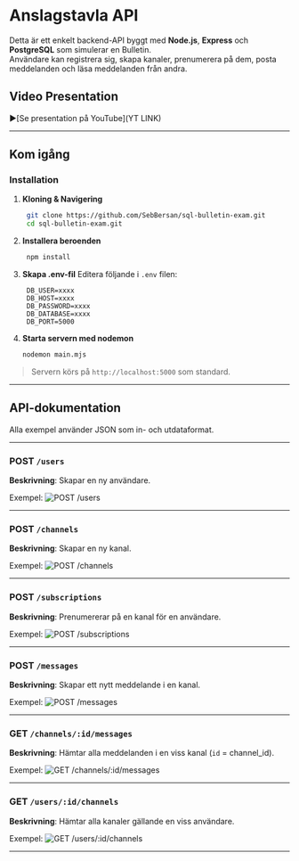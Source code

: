 # Anslagstavla API

Detta är ett enkelt backend-API byggt med **Node.js**, **Express** och **PostgreSQL** som simulerar en Bulletin.  
Användare kan registrera sig, skapa kanaler, prenumerera på dem, posta meddelanden och läsa meddelanden från andra.

## Video Presentation

▶[Se presentation på YouTube](YT LINK)

---

## Kom igång

### Installation

1. **Kloning & Navigering**
   ```bash
    git clone https://github.com/SebBersan/sql-bulletin-exam.git
    cd sql-bulletin-exam.git
   ```

2. **Installera beroenden**
   ```bash
    npm install
   ```

3. **Skapa .env-fil**
   Editera följande i `.env` filen:
   ```env
    DB_USER=xxxx
    DB_HOST=xxxx
    DB_PASSWORD=xxxx
    DB_DATABASE=xxxx
    DB_PORT=5000
   ```

4. **Starta servern med nodemon**
   ```bash
   nodemon main.mjs
   ```

> Servern körs på `http://localhost:5000` som standard.

---

## API-dokumentation

Alla exempel använder JSON som in- och utdataformat.

---

### POST `/users`

**Beskrivning**: Skapar en ny användare.

Exempel:
![POST /users](https://i.gyazo.com/9e78d88f88f0a630d4da6cd3cf07addd.png)

---

### POST `/channels`

**Beskrivning**: Skapar en ny kanal.

Exempel:
![POST /channels](https://i.gyazo.com/18161c0c02b5fc49879707b5375a2d53.png)

---

### POST `/subscriptions`

**Beskrivning**: Prenumererar på en kanal för en användare.

Exempel:
![POST /subscriptions](https://i.gyazo.com/2ee9033a73d495da669753fbc6826308.png)

---

### POST `/messages`

**Beskrivning**: Skapar ett nytt meddelande i en kanal.

Exempel:
![POST /messages](https://i.gyazo.com/dc0eba51f66d5acc33b381a1df682844.png)

---

### GET `/channels/:id/messages`

**Beskrivning**: Hämtar alla meddelanden i en viss kanal (`id` = channel_id).

Exempel:
![GET /channels/:id/messages](https://i.gyazo.com/9fa5c2e2784f7119d2cb7b2e139b9c23.png)

---

### GET `/users/:id/channels`

**Beskrivning**: Hämtar alla kanaler gällande en viss användare.

Exempel:
![GET /users/:id/channels](https://i.gyazo.com/17bedf2339b79c2b0a29184b8244bf7c.png)

---
